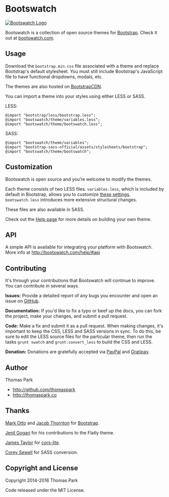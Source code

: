 Bootswatch
==========

[![Bootswatch Logo](./assets/img/logo-dark.png)](http://bootswatch.com)

Bootswatch is a collection of open source themes for [Bootstrap](http://getbootstrap.com/). Check it out at [bootswatch.com](http://bootswatch.com).

Usage
-----
Download the `bootstrap.min.css` file associated with a theme and replace Bootstrap's default stylesheet. You must still include Bootstrap's JavaScript file to have functional dropdowns, modals, etc.

The themes are also hosted on [BootstrapCDN](http://www.bootstrapcdn.com/bootswatch/). 

You can import a theme into your styles using either LESS or SASS.

LESS:

```
@import "bootstrap/less/bootstrap.less";
@import "bootswatch/theme/variables.less";
@import "bootswatch/theme/bootswatch.less";

```

SASS:

```
@import "bootswatch/theme/variables";
@import "bootstrap-sass-official/assets/stylesheets/bootstrap";
@import "bootswatch/theme/bootswatch";

```


Customization
------
Bootswatch is open source and you’re welcome to modify the themes.

Each theme consists of two LESS files. `variables.less`, which is included by default in Bootstrap, allows you to customize [these settings](http://getbootstrap.com/customize/#less-variables). `bootswatch.less` introduces more extensive structural changes.

These files are also available in SASS.

Check out the [Help page](http://bootswatch.com/help/) for more details on building your own theme.

API
-----

A simple API is available for integrating your platform with Bootswatch. More info at http://bootswatch.com/help/#api

Contributing
-----
It's through your contributions that Bootswatch will continue to improve. You can contribute in several ways.

**Issues:** Provide a detailed report of any bugs you encounter and open an issue on [GitHub](https://github.com/thomaspark/bootswatch/issues).

**Documentation:** If you'd like to fix a typo or beef up the docs, you can fork the project, make your changes, and submit a pull request.

**Code:** Make a fix and submit it as a pull request. When making changes, it's important to keep the CSS, LESS and SASS versions in sync. To do this, be sure to edit the LESS source files for the particular theme, then run the  tasks `grunt swatch` and `grunt:convert_less` to build the CSS and LESS.

**Donation:** Donations are gratefully accepted via [PayPal](https://www.paypal.com/cgi-bin/webscr?cmd=_s-xclick&amp;hosted_button_id=F22JEM3Q78JC2) and [Gratipay](https://gratipay.com/bootswatch/).

Author
------
Thomas Park

+ http://github.com/thomaspark
+ http://thomaspark.co

Thanks
------
[Mark Otto](https://github.com/mdo) and [Jacob Thornton](https://github.com/fat) for [Bootstrap](https://github.com/twbs/bootstrap).

[Jenil Gogari](http://www.jgog.in/) for his contributions to the Flatly theme.

[James Taylor](https://github.com/jostylr) for [cors-lite](https://github.com/jostylr/cors-lite).

[Corey Sewell](https://github.com/cjsewell) for SASS conversion.


Copyright and License
----
Copyright 2014-2016 Thomas Park

Code released under the MIT License.
